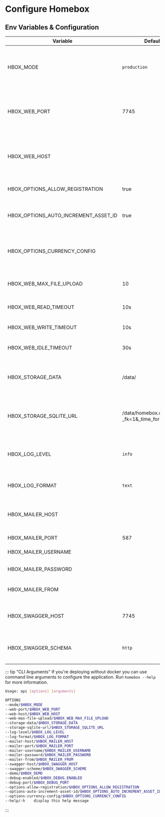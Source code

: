 # Configure Homebox

## Env Variables & Configuration

| Variable                             | Default                                    | Description                                                                            |
|--------------------------------------|--------------------------------------------|----------------------------------------------------------------------------------------|
| HBOX_MODE                            | `production`                               | application mode used for runtime behavior  can be one of: `development`, `production` |
| HBOX_WEB_PORT                        | 7745                                       | port to run the web server on, if you're using docker do not change this               |
| HBOX_WEB_HOST                        |                                            | host to run the web server on, if you're using docker do not change this               |
| HBOX_OPTIONS_ALLOW_REGISTRATION      | true                                       | allow users to register themselves                                                     |
| HBOX_OPTIONS_AUTO_INCREMENT_ASSET_ID | true                                       | auto-increments the asset_id field for new items                                       |
| HBOX_OPTIONS_CURRENCY_CONFIG         |                                            | json configuration file containing additional currencie                                |
| HBOX_WEB_MAX_FILE_UPLOAD             | 10                                         | maximum file upload size supported in MB                                               |
| HBOX_WEB_READ_TIMEOUT                | 10s                                        | Read timeout of HTTP sever                                                             |
| HBOX_WEB_WRITE_TIMEOUT               | 10s                                        | Write timeout of HTTP server                                                           |
| HBOX_WEB_IDLE_TIMEOUT                | 30s                                        | Idle timeout of HTTP server                                                            |
| HBOX_STORAGE_DATA                    | /data/                                     | path to the data directory, do not change this if you're using docker                  |
| HBOX_STORAGE_SQLITE_URL              | /data/homebox.db?_fk=1&_time_format=sqlite | sqlite database url, if you're using docker do not change this                         |
| HBOX_LOG_LEVEL                       | `info`                                     | log level to use, can be one of `trace`, `debug`, `info`, `warn`, `error`, `critical`  |
| HBOX_LOG_FORMAT                      | `text`                                     | log format to use, can be one of: `text`, `json`                                       |
| HBOX_MAILER_HOST                     |                                            | email host to use, if not set no email provider will be used                           |
| HBOX_MAILER_PORT                     | 587                                        | email port to use                                                                      |
| HBOX_MAILER_USERNAME                 |                                            | email user to use                                                                      |
| HBOX_MAILER_PASSWORD                 |                                            | email password to use                                                                  |
| HBOX_MAILER_FROM                     |                                            | email from address to use                                                              |
| HBOX_SWAGGER_HOST                    | 7745                                       | swagger host to use, if not set swagger will be disabled                               |
| HBOX_SWAGGER_SCHEMA                  | `http`                                     | swagger schema to use, can be one of: `http`, `https`                                  |


::: tip "CLI Arguments"
If you're deploying without docker you can use command line arguments to configure the application. Run `homebox --help` for more information.

```sh
Usage: api [options] [arguments]

OPTIONS
--mode/$HBOX_MODE                                                        <string>  (default: development)
--web-port/$HBOX_WEB_PORT                                                <string>  (default: 7745)
--web-host/$HBOX_WEB_HOST                                                <string>
--web-max-file-upload/$HBOX_WEB_MAX_FILE_UPLOAD                          <int>     (default: 10)
--storage-data/$HBOX_STORAGE_DATA                                        <string>  (default: ./.data)
--storage-sqlite-url/$HBOX_STORAGE_SQLITE_URL                            <string>  (default: ./.data/homebox.db?_fk=1&_time_format=sqlite)
--log-level/$HBOX_LOG_LEVEL                                              <string>  (default: info)
--log-format/$HBOX_LOG_FORMAT                                            <string>  (default: text)
--mailer-host/$HBOX_MAILER_HOST                                          <string>
--mailer-port/$HBOX_MAILER_PORT                                          <int>
--mailer-username/$HBOX_MAILER_USERNAME                                  <string>
--mailer-password/$HBOX_MAILER_PASSWORD                                  <string>
--mailer-from/$HBOX_MAILER_FROM                                          <string>
--swagger-host/$HBOX_SWAGGER_HOST                                        <string>  (default: localhost:7745)
--swagger-scheme/$HBOX_SWAGGER_SCHEME                                    <string>  (default: http)
--demo/$HBOX_DEMO                                                        <bool>
--debug-enabled/$HBOX_DEBUG_ENABLED                                      <bool>    (default: false)
--debug-port/$HBOX_DEBUG_PORT                                            <string>  (default: 4000)
--options-allow-registration/$HBOX_OPTIONS_ALLOW_REGISTRATION            <bool>    (default: true)
--options-auto-increment-asset-id/$HBOX_OPTIONS_AUTO_INCREMENT_ASSET_ID  <bool>    (default: true)
--options-currency-config/$HBOX_OPTIONS_CURRENCY_CONFIG                  <string>
--help/-h    display this help message
```
:::
